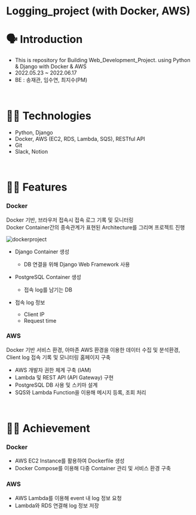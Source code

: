 # Logging_project (with Docker, AWS)

# 🗣 Introduction

- This is repository for Building Web_Development_Project. using Python & Django with Docker & AWS
- 2022.05.23 ~ 2022.06.17
- BE : 송재관, 임수연, 최지수(PM)
<br/>

# 👩‍💻 Technologies

- Python, Django
- Docker, AWS (EC2, RDS, Lambda, SQS), RESTful API
- Git
- Slack, Notion
<br/>

# 🧑‍💻 Features

### Docker

Docker 기반, 브라우저 접속시 접속 로그 기록 및 모니터링 <br/>
Docker Container간의 종속관계가 표현된 Architecture를 그리며 프로젝트 진행

![dockerproject](https://user-images.githubusercontent.com/95554757/173224541-5cc23f89-e1d7-4114-a885-a10e0d995c73.PNG)

- Django Container 생성
  - DB 연결을 위해  Django Web Framework 사용
        
- PostgreSQL Container 생성
  - 접속 log를 남기는 DB
- 접속 log 정보
  - Client IP
  - Request time
    

### AWS

Docker 기반 서비스 환경, 아마존 AWS 환경을 이용한 데이터 수집 및 분석환경, Client log 접속 기록 및 모니터링 홈페이지 구축
  - AWS 개발자 권한 체계 구축 (IAM)
  - Lambda 및 REST API (API Gateway) 구현
  - PostgreSQL DB 사용 및 스키마 설계
  - SQS와 Lambda Function을 이용해 메시지 등록, 조회 처리
<br/>

# 🙋‍♀️ Achievement

### Docker
  - AWS EC2 Instance를 활용하여 Dockerfile 생성
  - Docker Compose를 이용해 다중 Container 관리 및 서비스 환경 구축

### AWS
  - AWS Lambda를 이용해 event 내 log 정보 요청
  - Lambda와 RDS 연결해 log 정보 저장

